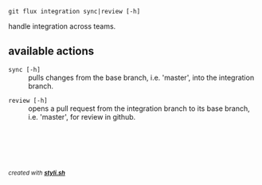 
    git flux integration sync|review [-h]

handle integration across teams.

## available actions

<dl>
	<dt><code>sync [-h]</code></dt>
	<dd>pulls changes from the base branch, i.e. 'master', into the integration branch.<br/></dd>
</dl>
 
<dl>
	<dt><code>review [-h]</code></dt>
	<dd>opens a pull request from the integration branch to its base branch, i.e. 'master', for review in github.<br/></dd>
</dl>



<br/><br/>
---
<sup><i>created with <b><a href="https://github.com/eliranmal/styli.sh">styli.sh</a></b></i></sup>
